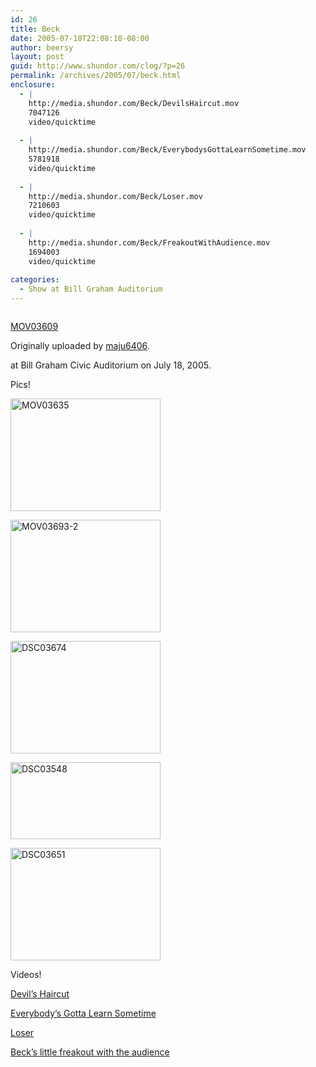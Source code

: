 ```yaml
---
id: 26
title: Beck
date: 2005-07-18T22:08:10-08:00
author: beersy
layout: post
guid: http://www.shundor.com/clog/?p=26
permalink: /archives/2005/07/beck.html
enclosure:
  - |
    http://media.shundor.com/Beck/DevilsHaircut.mov
    7047126
    video/quicktime
    
  - |
    http://media.shundor.com/Beck/EverybodysGottaLearnSometime.mov
    5781918
    video/quicktime
    
  - |
    http://media.shundor.com/Beck/Loser.mov
    7210603
    video/quicktime
    
  - |
    http://media.shundor.com/Beck/FreakoutWithAudience.mov
    1694003
    video/quicktime
    
categories:
  - Show at Bill Graham Auditorium
---
```

<div>
  <a href="http://www.flickr.com/photos/beersy/28408192/" title="photo sharing"><img src="http://photos22.flickr.com/28408192_f4dbb537ed_m.jpg" alt="" /></a> </p> 
  
  <p>
    <a href="http://www.flickr.com/photos/beersy/28408192/">MOV03609</a>
  </p>
  
  <p>
    Originally uploaded by <a href="http://www.flickr.com/people/beersy/">maju6406</a>.
  </p>
</div>

at Bill Graham Civic Auditorium on July 18, 2005. 

Pics! 

[<img src="http://photos21.flickr.com/28408180_206dfa3d14_m.jpg" width="240" height="180" alt="MOV03635" />](http://www.flickr.com/photos/beersy/28408180/ "Photo Sharing") 

[<img src="http://photos23.flickr.com/28408163_c7b9de56ef_m.jpg" width="240" height="180" alt="MOV03693-2" />](http://www.flickr.com/photos/beersy/28408163/ "Photo Sharing") 

[<img src="http://photos23.flickr.com/28408259_e637595cc8_m.jpg" width="240" height="180" alt="DSC03674" />](http://www.flickr.com/photos/beersy/28408259/ "Photo Sharing") 

[<img src="http://photos21.flickr.com/28408610_cadc7a49ce_m.jpg" width="240" height="123" alt="DSC03548" />](http://www.flickr.com/photos/beersy/28408610/ "Photo Sharing") 

[<img src="http://photos23.flickr.com/28408403_41a88521fa_m.jpg" width="240" height="180" alt="DSC03651" />](http://www.flickr.com/photos/beersy/28408403/ "Photo Sharing") 

Videos!  
  
[Devil&#8217;s Haircut](http://media.shundor.com/Beck/DevilsHaircut.mov)  
  
[Everybody&#8217;s Gotta Learn Sometime](http://media.shundor.com/Beck/EverybodysGottaLearnSometime.mov)  
  
[Loser](http://media.shundor.com/Beck/Loser.mov)  
  
[Beck&#8217;s little freakout with the audience](http://media.shundor.com/Beck/FreakoutWithAudience.mov)